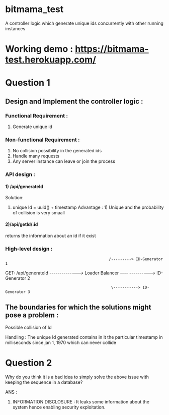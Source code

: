
# bitmama_test
A controller logic which generate unique ids concurrently with other running instances

# Working demo : https://bitmama-test.herokuapp.com/ 

# Question 1
## Design  and Implement the controller logic :

### Functional Requirement :
1) Generate unique id

### Non-functional Requirement :
1) No collision possibility in the generated ids
2) Handle many requests
3) Any server instance can leave or join the process

### API design :
#### 1) /api/generateId

Solution: 
1) unique Id = uuid() + timestamp
Advantage : 1) Unique and the probability of collision is very smaall


#### 2)/api/getId/:id
returns the information about an id if it exist



### High-level design :
                                                    
                                                  /---------> ID-Generator 1
GET:    /api/generateId  -------------->          Loader Balancer ---- ----------> ID-Generator 2


                                                   \-----------> ID-Generator 3
     
                                                   
##  The boundaries for which the solutions might pose a problem :
Possible collision of Id

Handling : The unique Id generated contains in it the particular timestamp in milliseconds since jan 1, 1970 which can never collide


# Question 2
Why do you think it is a bad idea to simply solve the above issue with keeping the sequence in a database?

ANS :
1) INFORMATION DISCLOSURE : It leaks some information about the system hence enabling security exploitation.
